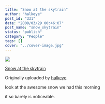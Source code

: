 ```yaml
---
title: "Snow at the skytrain"
author: "halkeye"
post_id: "331"
date: "2008/03/29 00:46:07"
post_name: "snow_skytrain"
status: "publish"
category: "People"
tags: []
cover: "../cover-image.jpg"
---
```


![](https://farm4.static.flickr.com/3202/2370771978_aa6707554b_m.jpg)
   

 
 [Snow at the skytrain](https://www.flickr.com/photos/halkeye/2370771978/)
   

 Originally uploaded by [halkeye](https://www.flickr.com/people/halkeye/)
 



look at the awesome snow we had this morning  

it so barely is noticeable.
